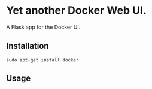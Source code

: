 # Yet another Docker Web UI.

A Flask app for the Docker UI.

## Installation
```shell
sudo apt-get install docker
```

## Usage

